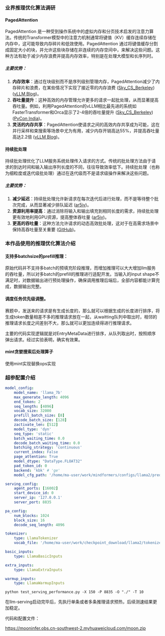 

### 业界推理优化算法调研

#### PagedAttention

PagedAttention 是一种受到操作系统中的虚拟内存和分页技术启发的注意力算法。传统的Transformer模型中的注意力机制通常将键值（KV）缓存连续存储在内存中，这可能导致内存碎片和低效使用。PagedAttention 通过将键值缓存分割成固定大小的块，并允许这些块存储在非连续的内存空间中，来解决这些问题。这种方法有助于减少内存浪费并提高内存效率，特别是在处理大模型和长序列时。

##### 主要优势：

1. **内存效率**：通过在块级别而不是序列级别管理内存，PagedAttention减少了内存碎片和浪费，在某些情况下实现了接近零的内存浪费 ([Sky_CS_Berkeley](https://sky.cs.berkeley.edu/project/vllm/)) ([vLLM Blog](https://blog.vllm.ai/2023/06/20/vllm.html))。
2. **吞吐量提升**：这种高效的内存管理允许更多的请求一起批处理，从而显著提高吞吐量。例如，利用PagedAttention的vLLM相比最先进的系统如FasterTransformer和Orca显示了2-4倍的吞吐量提升 ([Sky_CS_Berkeley](https://sky.cs.berkeley.edu/project/vllm/)) ([PyCon India](https://in.pycon.org/cfp/2024/proposals/revolutionizing-llm-serving-pagedattention-and-vllm-for-unmatched-throughput-efficiency-and-seamless-integration-with-popular-hugging-face-models~axkVr/))。
3. **灵活的内存共享**：PagedAttention使请求之间的高效内存共享成为可能，这在并行采样和束搜索等场景中尤为有用，减少内存开销高达55%，并提高吞吐量高达2.2倍 ([vLLM Blog](https://blog.vllm.ai/2023/06/20/vllm.html))。

#### 持续批处理

持续批处理优化了LLM服务系统处理传入请求的方式。传统的批处理方法由于请求的到达时间和输入输出序列长度的不同，往往导致效率低下。持续批处理（也称为细粒度或迭代级批处理）通过在迭代级而不是请求级操作来解决这些问题。

##### 主要优势：

1. **减少延迟**：持续批处理允许新请求在每次迭代后进行处理，而不是等待整个批次完成，从而显著减少排队延迟 ([ar5iv](https://ar5iv.org/abs/2309.06180))。
2. **资源利用率提高**：通过消除将输入和输出填充到相同长度的需求，持续批处理更有效地利用GPU资源，提高整体吞吐量 ([ar5iv](https://ar5iv.org/abs/2309.06180))。
3. **更高的吞吐量**：这种方法允许请求的动态高效批处理，这对于在高需求场景中保持高吞吐量至关重要 ([GitHub](https://github.com/vllm-project/vllm))。



### 本作品使用的推理优化算法介绍

#### 支持多batchsize的prefill推理：

原始代码并不支持多batch的预填充阶段推理，而增加推理可以大大增加llm服务的吞吐量，所以对多batch的prefill的推理进行适配开发。当输入的input shape不满足时，对数据输出进行预处理操作，确保调用推理后端后，全部内容都能计算完成，数据输出完整。





#### 调度任务优先级调整。

赛题中，发送来的请求是有生成长度的，那么就可以根据生成的长度进行排序，将生成token数量相差不多的推理请求放在一起，从waitting队列中取出时，相邻的推理请求长度之间差别不大，那么就可以更加连续得进行推理请求。

主要的代码实现逻辑就是对EntryMetaData进行排序，从队列取出时，按照顺序弹出请求。经过实验表明，确实有效果。



#### mint贪婪搜索后处理算子

使用mint实现替换ops实现



### 超参配置介绍

```yaml
model_config:
    model_name: 'llama_7b'
    max_generate_length: 4096
    end_token: 2
    seq_length: [4096]
    vocab_size: 32000
    prefill_batch_size: [8]
    decode_batch_size: [128]
    zactivate_len: [512]
    model_type: 'dyn'
    seq_type: 'static'
    batch_waiting_time: 0.0
    decode_batch_waiting_time: 0.0
    batching_strategy: 'continuous'
    current_index: False
    page_attention: True
    model_dtype: "DataType.FLOAT32"
    pad_token_id: 0
    backend: 'kbk' # 'ge'
    model_cfg_path: '/home/ma-user/work/mindformers/configs/llama2/predict_llama2_7b.yaml'

serving_config:
    agent_ports: [16002]
    start_device_id: 0
    server_ip: '127.0.0.1'
    server_port: 8835

pa_config:
    num_blocks: 1024
    block_size: 16
    decode_seq_length: 4096

tokenizer:
    type: LlamaTokenizer
    vocab_file: '/home/ma-user/work/checkpoint_download/llama2/tokenizer.model'

basic_inputs:
    type: LlamaBasicInputs

extra_inputs:
    type: LlamaExtraInputs

warmup_inputs:
    type: LlamaWarmupInputs
```



```
python test_serving_performance.py -X 150 -P 8835 -O "./" -T 10
```

在llm-serving启动完毕后，先执行单条或者多条推理请求预热，后续测速结果更加稳定。

代码和配置文件：

https://mooninfer.obs.cn-southwest-2.myhuaweicloud.com/moon.zip